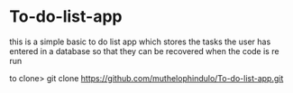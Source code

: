 # To-do-list-app
this is a simple basic to do list app
which stores the tasks the user has entered in a database so that they can be recovered when the code is re run


to clone>
git clone https://github.com/muthelophindulo/To-do-list-app.git

